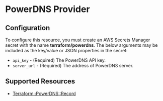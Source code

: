 # PowerDNS Provider

## Configuration

To configure this resource, you must create an AWS Secrets Manager secret with the name **terraform/powerdns**. The below arguments may be included as the key/value or JSON properties in the secret:

* `api_key` - (Required) The PowerDNS API key.
* `server_url` - (Required) The address of PowerDNS server.


## Supported Resources

* [Terraform::PowerDNS::Record](docs/providers/powerdns/Record.md)